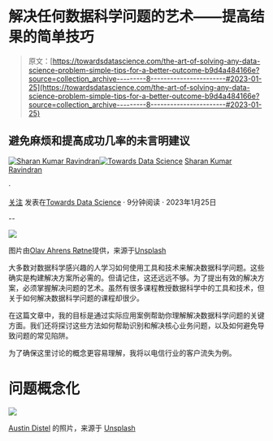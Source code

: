 # 解决任何数据科学问题的艺术——提高结果的简单技巧

> 原文：[https://towardsdatascience.com/the-art-of-solving-any-data-science-problem-simple-tips-for-a-better-outcome-b9d4a484166e?source=collection_archive---------8-----------------------#2023-01-25](https://towardsdatascience.com/the-art-of-solving-any-data-science-problem-simple-tips-for-a-better-outcome-b9d4a484166e?source=collection_archive---------8-----------------------#2023-01-25)

## 避免麻烦和提高成功几率的未言明建议

[](https://rsharankumar.medium.com/?source=post_page-----b9d4a484166e--------------------------------)[![Sharan Kumar Ravindran](../Images/627345fcf32b52f46ff5e0c959234de4.png)](https://rsharankumar.medium.com/?source=post_page-----b9d4a484166e--------------------------------)[](https://towardsdatascience.com/?source=post_page-----b9d4a484166e--------------------------------)[![Towards Data Science](../Images/a6ff2676ffcc0c7aad8aaf1d79379785.png)](https://towardsdatascience.com/?source=post_page-----b9d4a484166e--------------------------------) [Sharan Kumar Ravindran](https://rsharankumar.medium.com/?source=post_page-----b9d4a484166e--------------------------------)

·

[关注](https://medium.com/m/signin?actionUrl=https%3A%2F%2Fmedium.com%2F_%2Fsubscribe%2Fuser%2F9fc8dfce153b&operation=register&redirect=https%3A%2F%2Ftowardsdatascience.com%2Fthe-art-of-solving-any-data-science-problem-simple-tips-for-a-better-outcome-b9d4a484166e&user=Sharan+Kumar+Ravindran&userId=9fc8dfce153b&source=post_page-9fc8dfce153b----b9d4a484166e---------------------post_header-----------) 发表在[Towards Data Science](https://towardsdatascience.com/?source=post_page-----b9d4a484166e--------------------------------) · 9分钟阅读 · 2023年1月25日 [](https://medium.com/m/signin?actionUrl=https%3A%2F%2Fmedium.com%2F_%2Fvote%2Ftowards-data-science%2Fb9d4a484166e&operation=register&redirect=https%3A%2F%2Ftowardsdatascience.com%2Fthe-art-of-solving-any-data-science-problem-simple-tips-for-a-better-outcome-b9d4a484166e&user=Sharan+Kumar+Ravindran&userId=9fc8dfce153b&source=-----b9d4a484166e---------------------clap_footer-----------)

--

[](https://medium.com/m/signin?actionUrl=https%3A%2F%2Fmedium.com%2F_%2Fbookmark%2Fp%2Fb9d4a484166e&operation=register&redirect=https%3A%2F%2Ftowardsdatascience.com%2Fthe-art-of-solving-any-data-science-problem-simple-tips-for-a-better-outcome-b9d4a484166e&source=-----b9d4a484166e---------------------bookmark_footer-----------)![](../Images/52068f4f12960fe929aec7126be4e600.png)

图片由[Olav Ahrens Røtne](https://unsplash.com/@olav_ahrens?utm_source=unsplash&utm_medium=referral&utm_content=creditCopyText)提供，来源于[Unsplash](https://unsplash.com/photos/4Ennrbj1svk?utm_source=unsplash&utm_medium=referral&utm_content=creditCopyText)

大多数对数据科学感兴趣的人学习如何使用工具和技术来解决数据科学问题。这些确实是构建解决方案所必需的。但请记住，这还远远不够。为了提出有效的解决方案，必须掌握解决问题的艺术。虽然有很多课程教授数据科学中的工具和技术，但关于如何解决数据科学问题的课程却很少。

在这篇文章中，我的目标是通过实际应用案例帮助你理解解决数据科学问题的关键方面。我们还将探讨这些方法如何帮助识别和解决核心业务问题，以及如何避免导致问题的常见陷阱。

为了确保这里讨论的概念更容易理解，我将以电信行业的客户流失为例。

# 问题概念化

![](../Images/db456f6851ca33a01597b987bbab77a5.png)

[Austin Distel](https://unsplash.com/@austindistel?utm_source=unsplash&utm_medium=referral&utm_content=creditCopyText) 的照片，来源于 [Unsplash](https://unsplash.com/photos/wD1LRb9OeEo?utm_source=unsplash&utm_medium=referral&utm_content=creditCopyText)
